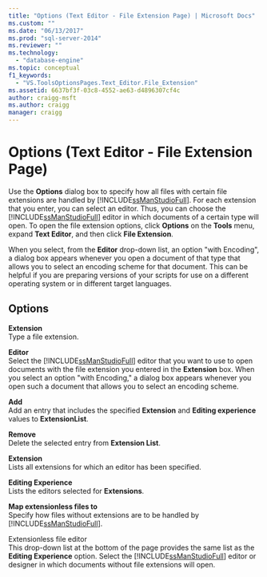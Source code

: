 ```yaml
---
title: "Options (Text Editor - File Extension Page) | Microsoft Docs"
ms.custom: ""
ms.date: "06/13/2017"
ms.prod: "sql-server-2014"
ms.reviewer: ""
ms.technology: 
  - "database-engine"
ms.topic: conceptual
f1_keywords: 
  - "VS.ToolsOptionsPages.Text_Editor.File_Extension"
ms.assetid: 6637bf3f-03c8-4552-ae63-d4896307cf4c
author: craigg-msft
ms.author: craigg
manager: craigg
---
```

# Options (Text Editor - File Extension Page)
  Use the **Options** dialog box to specify how all files with certain file extensions are handled by [!INCLUDE[ssManStudioFull](../includes/ssmanstudiofull-md.md)]. For each extension that you enter, you can select an editor. Thus, you can choose the [!INCLUDE[ssManStudioFull](../includes/ssmanstudiofull-md.md)] editor in which documents of a certain type will open. To open the file extension options, click **Options** on the **Tools** menu, expand **Text Editor**, and then click **File Extension**.  
  
 When you select, from the **Editor** drop-down list, an option "with Encoding", a dialog box appears whenever you open a document of that type that allows you to select an encoding scheme for that document. This can be helpful if you are preparing versions of your scripts for use on a different operating system or in different target languages.  
  
## Options  
 **Extension**  
 Type a file extension.  
  
 **Editor**  
 Select the [!INCLUDE[ssManStudioFull](../includes/ssmanstudiofull-md.md)] editor that you want to use to open documents with the file extension you entered in the **Extension** box. When you select an option "with Encoding," a dialog box appears whenever you open such a document that allows you to select an encoding scheme.  
  
 **Add**  
 Add an entry that includes the specified **Extension** and **Editing experience** values to **ExtensionList**.  
  
 **Remove**  
 Delete the selected entry from **Extension List**.  
  
 **Extension**  
 Lists all extensions for which an editor has been specified.  
  
 **Editing Experience**  
 Lists the editors selected for **Extensions**.  
  
 **Map extensionless files to**  
 Specify how files without extensions are to be handled by [!INCLUDE[ssManStudioFull](../includes/ssmanstudiofull-md.md)].  
  
 Extensionless file editor  
 This drop-down list at the bottom of the page provides the same list as the **Editing Experience** option. Select the [!INCLUDE[ssManStudioFull](../includes/ssmanstudiofull-md.md)] editor or designer in which documents without file extensions will open.  
  
  
